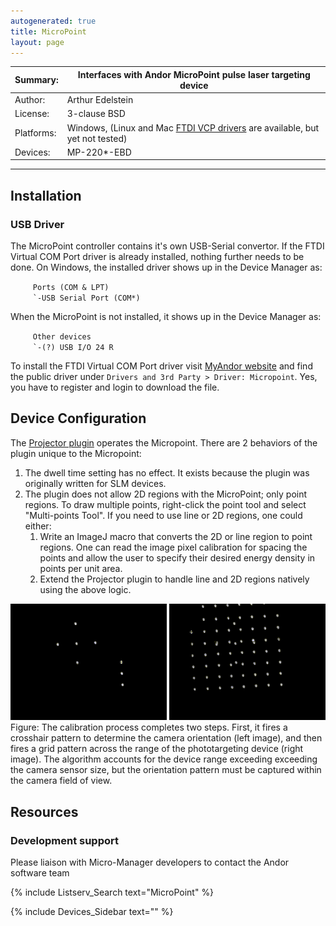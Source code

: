 ```yaml
---
autogenerated: true
title: MicroPoint
layout: page
---
```


| Summary:   | Interfaces with Andor MicroPoint pulse laser targeting device                                                          |
|------------|------------------------------------------------------------------------------------------------------------------------|
| Author:    | Arthur Edelstein                                                                                                       |
| License:   | 3-clause BSD                                                                                                           |
| Platforms: | Windows, (Linux and Mac [FTDI VCP drivers](http://www.ftdichip.com/Drivers/VCP.htm) are available, but yet not tested) |
| Devices:   | MP-220\*-EBD                                                                                                           |

------------------------------------------------------------------------

## Installation

### USB Driver

The MicroPoint controller contains it's own USB-Serial convertor. If the
FTDI Virtual COM Port driver is already installed, nothing further needs
to be done. On Windows, the installed driver shows up in the Device
Manager as:

`     Ports (COM & LPT)`  
``      `-USB Serial Port (COM*) ``

When the MicroPoint is not installed, it shows up in the Device Manager
as:

`     Other devices`  
``      `-(?) USB I/O 24 R ``

To install the FTDI Virtual COM Port driver visit [MyAndor
website](http://www.andor.com/my/user/) and find the public driver under
`Drivers and 3rd Party > Driver: Micropoint`. Yes, you have to register
and login to download the file.

## Device Configuration

The [Projector plugin](Projector "wikilink") operates the Micropoint.
There are 2 behaviors of the plugin unique to the Micropoint:

1.  The dwell time setting has no effect. It exists because the plugin
    was originally written for SLM devices.
2.  The plugin does not allow 2D regions with the MicroPoint; only point
    regions. To draw multiple points, right-click the point tool and
    select "Multi-points Tool". If you need to use line or 2D regions,
    one could either:
    1.  Write an ImageJ macro that converts the 2D or line region to
        point regions. One can read the image pixel calibration for
        spacing the points and allow the user to specify their desired
        energy density in points per unit area.
    2.  Extend the Projector plugin to handle line and 2D regions
        natively using the above logic.

![](media/Micropoint-calibration.png "fig:media/Micropoint-calibration.png") Figure:
The calibration process completes two steps. First, it fires a crosshair
pattern to determine the camera orientation (left image), and then fires
a grid pattern across the range of the phototargeting device (right
image). The algorithm accounts for the device range exceeding exceeding
the camera sensor size, but the orientation pattern must be captured
within the camera field of view.

## Resources

### Development support

Please liaison with Micro-Manager developers to contact the Andor
software team

{% include Listserv_Search text="MicroPoint" %}

{% include Devices_Sidebar text="" %}
